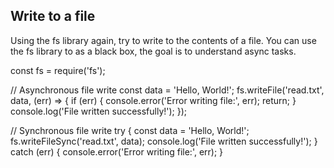 ## Write to a file
Using the fs library again, try to write to the contents of a file.
You can use the fs library to as a black box, the goal is to understand async tasks.

const fs = require('fs');

// Asynchronous file write
const data = 'Hello, World!';
fs.writeFile('read.txt', data, (err) => {
  if (err) {
    console.error('Error writing file:', err);
    return;
  }
  console.log('File written successfully!');
});

// Synchronous file write
try {
  const data = 'Hello, World!';
  fs.writeFileSync('read.txt', data);
  console.log('File written successfully!');
} catch (err) {
  console.error('Error writing file:', err);
}
